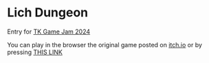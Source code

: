 # Lich Dungeon
Entry for [TK Game Jam 2024](https://itch.io/jam/tk-game-jam-2024) 

You can play in the browser the original game posted on [itch.io](https://michalrajkowski.itch.io/tk-game-jam-bonus-level) or by pressing [THIS LINK](https://kitao.github.io/pyxel/wasm/launcher/?play=michalrajkowski.tk_game_jam_bonus_level.tk_game_jam
)